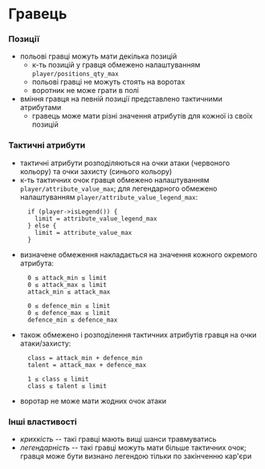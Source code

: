 
# Гравець


### Позиції
* польові гравці можуть мати декілька позицій
  * к-ть позицій у гравця обмежено налаштуванням `player/positions_qty_max`
  * польові гравці не можуть стоять на воротах
  * воротник не може грати в полі
* вміння гравця на певній позиції представлено тактичними атрибутами
  * гравець може мати різні значення атрибутів для кожної із своїх позицій


### Тактичні атрибути
* тактичні атрибути розподіляються на очки атаки (червоного кольору) та очки захисту (синього кольору)
* к-ть тактичних очок гравця обмежено налаштуванням `player/attribute_value_max`; для легендарного обмежено налаштуванням `player/attribute_value_legend_max`:
  ```
    if (player->isLegend()) {
      limit = attribute_value_legend_max
    } else {
      limit = attribute_value_max
    }
  ```
* визначене обмеження накладається на значення кожного окремого атрибута:
  ```
    0 ≤ attack_min ≤ limit
    0 ≤ attack_max ≤ limit
    attack_min ≤ attack_max

    0 ≤ defence_min ≤ limit
    0 ≤ defence_max ≤ limit
    defence_min ≤ defence_max
  ```
* також обмежено і розподілення тактичних атрибутів гравця на очки атаки/захисту:
  ```
    class = attack_min + defence_min
    talent = attack_max + defence_max

    1 ≤ class ≤ limit
    class ≤ talent ≤ limit
  ```
* воротар не може мати жодних очок атаки


### Інші властивості
* _крихкість_ -- такі гравці мають вищі шанси травмуватись
* _легендарність_ -- такі гравці можуть мати більше тактичних очок; гравця може бути визнано легендою тільки по закінченню кар'єри

